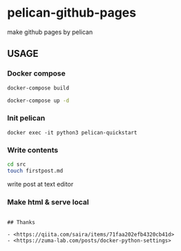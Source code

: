 # pelican-github-pages
make github pages by pelican

## USAGE

### Docker compose

```bash
docker-compose build

docker-compose up -d
```

### Init pelican

```
docker exec -it python3 pelican-quickstart
```
### Write contents

```bash
cd src
touch firstpost.md
```

write post at text editor

### Make html & serve local

```

## Thanks

- <https://qiita.com/saira/items/71faa202efb4320cb41d>
- <https://zuma-lab.com/posts/docker-python-settings>
